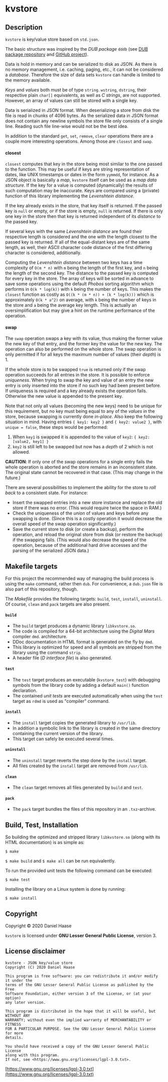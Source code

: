 # kvstore


## Description

`kvstore` is key/value store based on `std.json`.

The basic structure was inspired by the *DUB package* `dddb`
(see [DUB package repository](https://code.dlang.org/packages/dddb)
and [GitHub project](https://github.com/cvsae/dddb)).

Data is hold in memory and can be serialized to disk as JSON. As there is no
memory management, i.e. caching, paging, etc., it can not be considered a
*database*. Therefore the size of data sets `kvstore` can handle is limited
to the memory available.

*Keys* and *values* both must be of type `string`. `wstring`, `dstring`,
their respective plain `char[]` equivalents, as well as *C strings*, are not
supported. However, an array of values can still be stored with a single key.

Data is serialized in JSON format. When deserializing a store from disk the file
is read in chunks of 4096 bytes. As the serialized data in JSON format does not
contain any newline symbols the store file only consists of a single line.
Reading such file line-wise would not be the best idea.

In addition to the standard `get`, `set`, `remove`, `clear` operations there are
a couple more interesting operations. Among those are `closest` and `swap`.

#### closest

`closest` computes that key in the store being most similar to the one passed to
the function. This may be useful if keys are string representation of dates,
like UNIX timestamps or dates in the form `yymmdd`, for instance. As a JSON
object is basically a *map*, `kvstore` itself can be used as a
*map data structure*. If the key for a value is computed (dynamically) the
results of such computation may be inaccurate. Keys are compared using a
(private) function of this library implementing the *Levenshtein distance*.

If the key already exists in the store, that key itself is returned. If the
passed key is `null` or empty, or if the store is empty, `null` is returned. If
there is only one key in the store then that key is returned independent of its
*distance* to the passed key.

If several keys with the same *Levenshtein distance* are found their respective
length is considered and the one with the length closest to the passed key is
returned. If all of the equal-distant keys are of the same length, as well,
their ASCII character code distance of the first differing character is
considered, additionally.

Computing the *Levenshtein distance* between two keys has a time complexity of
`O(m * n)` with `m` being the length of the first key, and `n` being the length
of the second key. The distance to the passed key is computed for every key in
the store. The array of keys will be sorted in advance to save some operations
using the default *Phobos* sorting algorithm which performs in `O(k * log(k))`
with `k` being the number of keys. This makes the `closest` function as costly
as `O((k * (m * n)) + (k * log(k)))` which is approximately `O(k * a^2)` on
average, with `k` being the number of keys in the store and `a` being the
average key length. This is actually an oversimplification but may give a hint
on the runtime performance of the operation.


#### swap

The `swap` operation swaps a key with its value, thus making the former value
the new key of that entry, and the former key the value for the new key. The
operation can also be performed on the whole store.
The swap operation is only permitted if for all keys the maximum number of
values (their *depth*) is 1.

If the whole store is to be swapped `true` is returned only if the swap
operation succeeds for all entries in the store. It is possible to enforce
*uniqueness*. When trying to swap the key and value of an entry the new
entry is only inserted into the store if no such key had been present before.
If uniqueness is required and a key already exists the operation fails.
Otherwise the new value is appended to the present key.

Note that not only all values (becoming the new keys) need to be unique for
this requirement, but no key must being equal to any of the *values* in the
store, because swapping is currently done *in-place*. Also keep the following
situation in mind. Having entries `{ key1: key2 }` and `{ key2: value2 }`,
with `unique = false`, these steps would be performed:

1. When `key1` is swapped it is appended to the value of `key2`:
   `{ key2: [value2, key1] }`
2. `key2` is still left to be swapped but now has a *depth* of 2 which
   is not allowed.

**CAUTION**: If only one of the swap operations for a single entry fails
the whole operation is aborted and the store remains in an inconsistent state.
The original state cannot be recovered in that case. (This may change in
the future.)

There are several possibilities to implement the ability for the store to
*roll back* to a consistent state. For instance:

* Insert the swapped entries into a new store instance and replace the
  old store if there was no error. (This would require twice the space in
  RAM.)
* Check the uniqueness of the *union* of values and keys before any
  swapping is done. (Since this is a costly operation it would decrease
  the overall speed of the swap operation significantly.)
* Save the current store to disk (or create a backup), perform the
  operation, and reload the original store from disk (or restore the
  backup) if the swapping fails. (This would also decrease the speed
  of the operation, because of the additional hard drive accesses and
  the parsing of the serialized JSON data.)


## Makefile targets

For this project the recommended way of managing the build process is using
the `make` command, rather then `dub`. For convenience, a `dub.json` file is
also part of this repository, though.

The *Makefile* provides the following targets: `build`, `test`, `install`,
`uninstall`. Of course, `clean` and `pack` targets are also present.

#### `build`

- The `build` target produces a dynamic library `libkvstore.so`.
- The code is compiled for a 64-bit architecture using the *Digital Mars*
  compiler `dmd`.
  architecture.
- DDoc documentation in HTML format is generated on the fly by `dmd`.
- This library is optimized for speed and all symbols are stripped from the
  library using the command `strip`.
- A header file (*D interface file*) is also generated.

#### `test`

- The `test` target produces an executable (`kvstore_test`) with debugging
  symbols from the library code by adding a default `main()` function
  declaration.
- The contained *unit tests* are executed automatically when using the `test`
  target as `rdmd` is used as "compiler" command.

#### `install`

- The `install` target copies the generated library to `/usr/lib`.
- In addition a symbolic link to the library is created in the same directory
  containing the current version of the library.
- This target can safely be executed several times.

#### `uninstall`

- The `uninstall` target reverts the step done by the `install` target.
- All files created by the `install` target are removed from `/usr/lib`.

#### `clean`

- The `clean` target removes all files generated by `build` and `test`.

#### `pack`

- The `pack` target bundles the files of this repository in an `.txz`-archive.


## Build, Test, Installation

So building the optimized and stripped library `libkvstore.so` (along with its
HTML documentation) is as simple as:

```
$ make
```

`$ make build` and `$ make all` can be run equivalently.

To run the provided unit tests the following command can be executed:

```
$ make test
```

Installing the library on a Linux system is done by running:

```
$ make install
```


## Copyright

Copyright &copy; 2020 Daniel Haase

`kvstore` is licensed under **GNU Lesser General Public License**, version 3.


## License disclaimer

```
kvstore - JSON key/value store
Copyright (C) 2020 Daniel Haase

This program is free software: you can redistribute it and/or modify it under the
terms of the GNU Lesser General Public License as published by the Free
Software Foundation, either version 3 of the License, or (at your option)
any later version.

This program is distributed in the hope that it will be useful, but WITHOUT ANY
WARRANTY; without even the implied warranty of MERCHANTABILITY or FITNESS
FOR A PARTICULAR PURPOSE. See the GNU Lesser General Public License for more
details.

You should have received a copy of the GNU Lesser General Public License
along with this program.
If not, see <https://www.gnu.org/licenses/lgpl-3.0.txt>.
```

[https://www.gnu.org/licenses/lgpl-3.0.txt](https://www.gnu.org/licenses/lgpl-3.0.txt)
